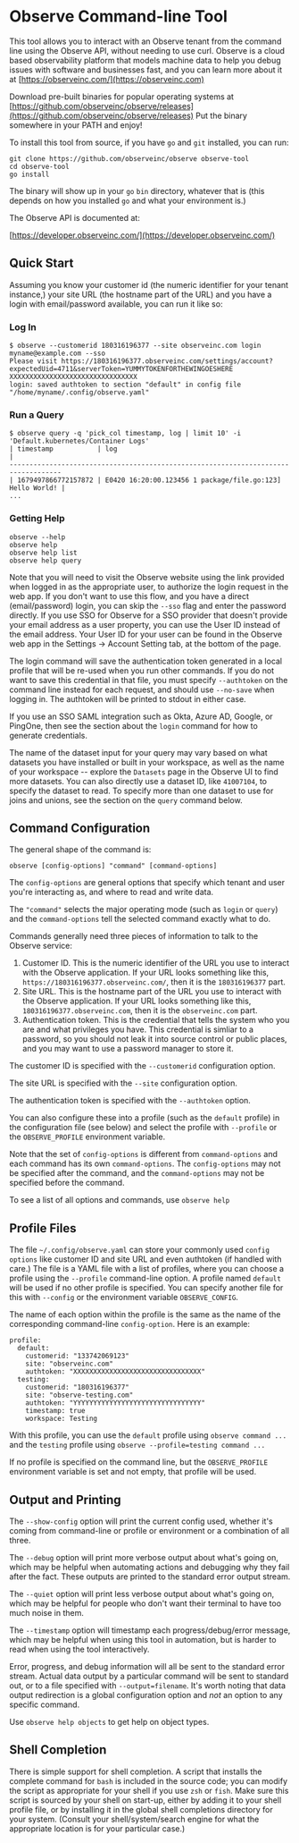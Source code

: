# Observe Command-line Tool

This tool allows you to interact with an Observe tenant from the command line
using the Observe API, without needing to use curl. Observe is a cloud based
observability platform that models machine data to help you debug issues with
software and businesses fast, and you can learn more about it at [https://observeinc.com/](https://observeinc.com)

Download pre-built binaries for popular operating systems at
[https://github.com/observeinc/observe/releases](https://github.com/observeinc/observe/releases)
Put the binary somewhere in your PATH and enjoy!

To install this tool from source, if you have `go` and `git` installed, you can
run:

    git clone https://github.com/observeinc/observe observe-tool
    cd observe-tool
    go install

The binary will show up in your `go` `bin` directory, whatever that is (this
depends on how you installed `go` and what your environment is.)

The Observe API is documented at:

[https://developer.observeinc.com/](https://developer.observeinc.com/)

## Quick Start

Assuming you know your customer id (the numeric identifier for your tenant
instance,) your site URL (the hostname part of the URL) and you have a login
with email/password available, you can run it like so:

### Log In

    $ observe --customerid 180316196377 --site observeinc.com login myname@example.com --sso
    Please visit https://180316196377.observeinc.com/settings/account?expectedUid=4711&serverToken=YUMMYTOKENFORTHEWINGOESHERE
    XXXXXXXXXXXXXXXXXXXXXXXXXXXXXXXX
    login: saved authtoken to section "default" in config file "/home/myname/.config/observe.yaml"

### Run a Query

    $ observe query -q 'pick_col timestamp, log | limit 10' -i 'Default.kubernetes/Container Logs'
    | timestamp           | log                                                       |
    -----------------------------------------------------------------------------------
    | 1679497866772157872 | E0420 16:20:00.123456 1 package/file.go:123] Hello World! |
    ...

### Getting Help

    observe --help
    observe help
    observe help list
    observe help query

Note that you will need to visit the Observe website using the link provided
when logged in as the appropriate user, to authorize the login request in the
web app. If you don't want to use this flow, and you have a direct
(email/password) login, you can skip the `--sso` flag and enter the password
directly. If you use SSO for Observe for a SSO provider that doesn't provide
your email address as a user property, you can use the User ID instead of the
email address. Your User ID for your user can be found in the Observe web app
in the Settings -> Account Setting tab, at the bottom of the page.

The login command will save the authentication token generated in a local
profile that will be re-used when you run other commands. If you do not want to
save this credential in that file, you must specify `--authtoken` on the command
line instead for each request, and should use `--no-save` when logging in.
The authtoken will be printed to stdout in either case.

If you use an SSO SAML integration such as Okta, Azure AD, Google, or PingOne,
then see the section about the `login` command for how to generate credentials.

The name of the dataset input for your query may vary based on what datasets
you have installed or built in your workspace, as well as the name of your
workspace -- explore the `Datasets` page in the Observe UI to find more
datasets. You can also directly use a dataset ID, like `41007104`, to specify
the dataset to read. To specify more than one dataset to use for joins and
unions, see the section on the `query` command below.

## Command Configuration

The general shape of the command is:

    observe [config-options] "command" [command-options]

The `config-options` are general options that specify which tenant and user
you're interacting as, and where to read and write data.

The `"command"` selects the major operating mode (such as `login` or `query`)
and the `command-options` tell the selected command exactly what to do.

Commands generally need three pieces of information to talk to the Observe
service:

1. Customer ID. This is the numeric identifier of the URL you use to interact
   with the Observe application. If your URL looks something like this,
   `https://180316196377.observeinc.com/`, then it is the `180316196377` part.
2. Site URL. This is the hostname part of the URL you use to interact with
   the Observe application. If your URL looks something like this,
   `180316196377.observeinc.com`, then it is the `observeinc.com` part.
3. Authentication token. This is the credential that tells the system who you
   are and what privileges you have. This credential is simliar to a password,
   so you should not leak it into source control or public places, and you may
   want to use a password manager to store it.

The customer ID is specified with the `--customerid` configuration option.

The site URL is specified with the `--site` configuration option.

The authentication token is specified with the `--authtoken` option.

You can also configure these into a profile (such as the `default` profile) in
the configuration file (see below) and select the profile with `--profile` or
the `OBSERVE_PROFILE` environment variable.

Note that the set of `config-options` is different from `command-options` and
each command has its own `command-options`. The `config-options` may not be
specified after the command, and the `command-options` may not be specified
before the command.

To see a list of all options and commands, use `observe help`

## Profile Files

The file `~/.config/observe.yaml` can store your commonly used `config options`
like customer ID and site URL and even authtoken (if handled with care.) The
file is a YAML file with a list of profiles, where you can choose a profile
using the `--profile` command-line option. A profile named `default` will be
used if no other profile is specified. You can specify another file for this
with `--config` or the environment variable `OBSERVE_CONFIG`.

The name of each option within the profile is the same as the name of the
corresponding command-line `config-option`. Here is an example:

    profile:
      default:
        customerid: "133742069123"
        site: "observeinc.com"
        authtoken: "XXXXXXXXXXXXXXXXXXXXXXXXXXXXXXXX"
      testing:
        customerid: "180316196377"
        site: "observe-testing.com"
        authtoken: "YYYYYYYYYYYYYYYYYYYYYYYYYYYYYYYY"
        timestamp: true
        workspace: Testing

With this profile, you can use the `default` profile using `observe command
...` and the `testing` profile using `observe --profile=testing command ...`

If no profile is specified on the command line, but the `OBSERVE_PROFILE`
environment variable is set and not empty, that profile will be used.

## Output and Printing

The `--show-config` option will print the current config used, whether it's
coming from command-line or profile or environment or a combination of all
three.

The `--debug` option will print more verbose output about what's going on,
which may be helpful when automating actions and debugging why they fail after
the fact. These outputs are printed to the standard error output stream.

The `--quiet` option will print less verbose output about what's going on,
which may be helpful for people who don't want their terminal to have too much
noise in them.

The `--timestamp` option will timestamp each progress/debug/error message,
which may be helpful when using this tool in automation, but is harder to read
when using the tool interactively.

Error, progress, and debug information will all be sent to the standard error
stream. Actual data output by a particular command will be sent to standard
out, or to a file specified with `--output=filename`. It's worth noting that
data output redirection is a global configuration option and *not* an option to
any specific command.

Use `observe help objects` to get help on object types.

## Shell Completion

There is simple support for shell completion. A script that installs the
complete command for `bash` is included in the source code; you can modify the
script as appropriate for your shell if you use `zsh` or `fish`. Make sure this
script is sourced by your shell on start-up, either by adding it to your shell
profile file, or by installing it in the global shell completions directory for
your system. (Consult your shell/system/search engine for what the appropriate
location is for your particular case.)

